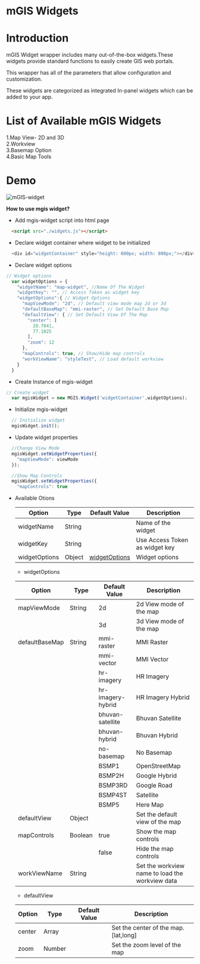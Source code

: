 mGIS Widgets
============

# Introduction #

mGIS Widget wrapper includes many out-of-the-box widgets.These widgets provide standard functions to easily create GIS web portals. 

This wrapper has all of the parameters that allow configuration and customization.

These widgets are categorized as integrated In-panel widgets which can be added to your app.

# List of Available mGIS Widgets #
1.Map View- 2D and 3D  
2.Workview  
3.Basemap Option  
4.Basic Map Tools  

# Demo #


![mGIS-widget](https://user-images.githubusercontent.com/103164131/165482651-8440ab8a-fccb-454d-9be7-c4b5ffa06d9b.gif)




**How to use mgis widget?**

* Add mgis-widget script into html page
```html
  <script src="./widgets.js"></script>
```
* Declare widget container where widget to be initialized
```javascript
  <div id="widgetContainer" style="height: 600px; width: 800px;"></div>
```
* Declare widget options
```javascript
// Widget options
  var widgetOptions = {
    "widgetName": "map-widget", //Name Of The Widget
    "widgetKey": "", // Access Token as widget key
    "widgetOptions":{ // Widget Options
      "mapViewMode": "2d", // Default view mode map 2d or 3d
      "defaultBaseMap": "mmi-raster", // Set Default Base Map
      "defaultView": { // Set Default View Of The Map
        "center": [
          28.7041,
          77.1025
        ],
        "zoom": 12
      },
      "mapControls": true, // Show/Hide map controls
      "workViewName": "styleTest", // Load default workview
    }
  }
```
* Create Instance of mgis-widget
```javascript
// Create widget
  var mgisWidget = new MGIS.Widget('widgetContainer',widgetOptions);
```
* Initialize mgis-widget
```javascript
  // Initialize widget
  mgisWidget.init();
```
* Update widget properties
```javascript
  //Change View Mode
  mgisWidget.setWidgetProperties({
    "mapViewMode": viewMode
  });

  //Show Map Controls
  mgisWidget.setWidgetProperties({
    "mapControls": true
```
* Available Otions

  | Option        | Type | Default Value | Description |
  | ------------- | ------------- | ------------- |------------- |
  | widgetName    | String |  | Name of the widget |
  | widgetKey     | String |  | Use Access Token as widget key |
  | widgetOptions | Object |[widgetOptions](#widgetoptions)  | Widget options |

  * widgetOptions

  | **Option**     | **Type** | **Default Value** | **Description**                                 |
  |----------------|----------|-------------------|-------------------------------------------------|
  | mapViewMode    | String   | 2d                | 2d View mode of the map                         |
  |                |          | 3d                | 3d View mode of the map                         |
  | defaultBaseMap | String   | mmi-raster        | MMI Raster                                      |
  |                |          | mmi-vector        | MMI Vector                                      |
  |                |          | hr-imagery        | HR Imagery                                      |
  |                |          | hr-imagery-hybrid | HR Imagery Hybrid                               |
  |                |          | bhuvan-satellite  | Bhuvan Satellite                                |
  |                |          | bhuvan-hybrid     | Bhuvan Hybrid                                   |
  |                |          | no-basemap        | No Basemap                                      |
  |                |          | BSMP1             | OpenStreetMap                                   |
  |                |          | BSMP2H            | Google Hybrid                                   |
  |                |          | BSMP3RD           | Google Road                                     |
  |                |          | BSMP4ST           | Satellite                                       |
  |                |          | BSMP5             | Here Map                                        |
  | defaultView    | Object   |                   | Set the default view of the map                 |
  | mapControls    | Boolean  |  true             | Show the map controls                           |
  |                |          |  false            | Hide the map controls                           |
  | workViewName   | String   |                   | Set the workview name to load the workview data |

  * defaultView

  | Option | Type   | Default Value | Description                           |
  |--------|--------|---------------|---------------------------------------|
  | center | Array  |               | Set the center of the map. [lat,long] |
  | zoom   | Number |               | Set the zoom level of the map         |
